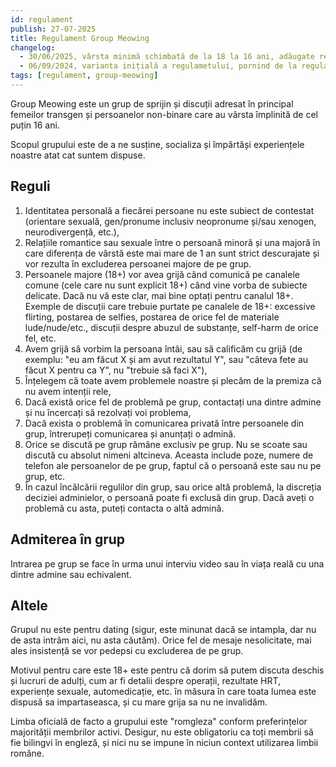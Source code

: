 ```yaml
---
id: regulament
publish: 27-07-2025
title: Regulament Group Meowing
changelog:
  - 30/06/2025, vârsta minimă schimbată de la 18 la 16 ani, adăugate reguli legate de asta
  - 06/09/2024, varianta inițială a regulametului, pornind de la regulamentul grupului 999-notifications
tags: [regulament, group-meowing]
---
```


Group Meowing este un grup de sprijin și discuții adresat în principal femeilor transgen
și persoanelor non-binare care au vârsta împlinită de cel puțin 16 ani.

Scopul grupului este de a ne susține, socializa și împărtăși experiențele noastre atat cat suntem dispuse.

## Reguli

1. Identitatea personală a fiecărei persoane nu este subiect de contestat (orientare
  sexuală, gen/pronume inclusiv neopronume  și/sau xenogen, neurodivergență, etc.),
2. Relațiile romantice sau sexuale între o persoană minoră și una majoră în care diferența
  de vârstă este mai mare de 1 an sunt strict descurajate și vor rezulta în excluderea
  persoanei majore de pe grup.
3. Persoanele majore (18+) vor avea grijă când comunică pe canalele comune (cele care nu
  sunt explicit 18+) când vine vorba de subiecte delicate. Dacă nu vă este clar, mai bine
  optați pentru canalul 18+. Exemple de discuții care trebuie purtate pe canalele de 18+:
  excessive flirting, postarea de selfies, postarea de orice fel de materiale
  lude/nude/etc., discuții despre abuzul de substanțe, self-harm de orice fel, etc.
4. Avem grijă să vorbim la persoana întâi, sau să calificăm cu grijă (de exemplu: "eu am
  făcut X și am avut rezultatul Y", sau "câteva fete au făcut X pentru ca Y", nu "trebuie
  să faci X"),
5. Înțelegem că toate avem problemele noastre și plecăm de la premiza că nu avem intenții
  rele,
6. Dacă există orice fel de problemă pe grup, contactați una dintre admine și nu încercați
  să rezolvați voi problema,
7. Dacă exista o problemă în comunicarea privată între persoanele din grup, întrerupeți
  comunicarea și anunțați o admină.
8. Orice se discută pe grup rămâne exclusiv pe grup. Nu se scoate sau discută cu absolut
  nimeni altcineva. Aceasta include poze, numere de telefon ale persoanelor de pe grup,
  faptul că o persoană este sau nu pe grup, etc.
9. În cazul încălcării regulilor din grup, sau orice altă problemă, la discreția deciziei
  adminielor, o persoană poate fi exclusă din grup. Dacă aveți o problemă cu asta, puteți
  contacta o altă admină.

## Admiterea în grup

Intrarea pe grup se face în urma unui interviu video sau în viața reală cu una dintre
admine sau echivalent.

## Altele

Grupul nu este pentru dating (sigur, este minunat dacă se intampla, dar nu de asta intrăm
aici, nu asta căutăm). Orice fel de mesaje nesolicitate, mai ales insistență se vor
pedepsi cu excluderea de pe grup.

Motivul pentru care este 18+ este pentru că dorim să putem discuta deschis și lucruri de
adulți, cum ar fi detalii despre operații, rezultate HRT, experiențe sexuale,
automedicație, etc. în măsura în care toata lumea este dispusă sa impartaseasca, și cu
mare grija sa nu ne invalidăm.

Limba oficială de facto a grupului este "romgleza" conform preferințelor majorității
membrilor activi. Desigur, nu este obligatoriu ca toți membrii să fie bilingvi în engleză,
și nici nu se impune în niciun context utilizarea limbii române.
